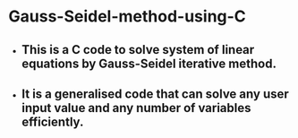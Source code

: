 # Gauss-Seidel-method-using-C
* ## This is a C code to solve system of linear equations by Gauss-Seidel iterative method.
* ## It is a generalised code that can solve any user input value and any number of variables efficiently.
